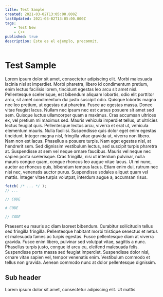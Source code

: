 ```yaml
---
title: Test Sample
created: 2021-03-02T13:05:00.000Z
lastUpdated: 2021-03-02T13:05:00.000Z
tags:
    - Test New
    - C++
published: true
description: Este es el ejemplo, precommit.
---
```

# Test Sample
Lorem ipsum dolor sit amet, consectetur adipiscing elit. Morbi malesuada lacinia nisl at imperdiet. Morbi pharetra, libero id condimentum pretium, enim lectus facilisis lorem, tincidunt egestas leo arcu sit amet nisl. Pellentesque scelerisque, est bibendum aliquam lobortis, odio elit porttitor arcu, sit amet condimentum dui justo suscipit odio. Quisque lobortis magna nec leo pretium, ut egestas dui pharetra. Fusce ac egestas massa. Donec vitae feugiat lacus. Nullam nec ipsum nec est cursus posuere sit amet sed sem. Quisque luctus ullamcorper quam a maximus. Cras accumsan ultrices ex, vel pretium mi maximus sed. Mauris vehicula imperdiet tellus, ut ultricies lectus feugiat quis. Pellentesque lectus arcu, viverra et erat ut, vehicula elementum mauris.
Nulla facilisi. Suspendisse quis dolor eget enim egestas tincidunt. Integer magna nisl, fringilla vitae gravida ut, viverra non libero. Nam non est lacus. Phasellus a posuere turpis. Nam eget egestas nisl, at hendrerit sem. Sed dignissim vestibulum lectus, sed suscipit turpis pharetra at. Suspendisse at sem vel neque ornare faucibus. Mauris vel neque nec sapien porta scelerisque. Cras fringilla, nisi ut interdum pulvinar, nulla mauris congue quam, congue rhoncus leo augue vitae lacus. Ut mi nunc, auctor ac rhoncus quis, bibendum tempus lacus. Etiam enim dui, rutrum nec nisi nec, venenatis auctor purus. Suspendisse sodales aliquet quam vel mattis. Integer vitae turpis volutpat, interdum augue a, accumsan risus.
```js env=browser
fetch( /* ... */ );
// ...
```
```js env=node
// CODE
```
```python
# CODE
```
```java
// CODE
```
Praesent eu mauris ac diam laoreet bibendum. Curabitur sollicitudin tellus sed fringilla fringilla. Pellentesque habitant morbi tristique senectus et netus et malesuada fames ac turpis egestas. Fusce pellentesque diam at viverra gravida. Fusce enim libero, pulvinar sed volutpat vitae, sagittis a nunc. Phasellus turpis justo, congue id arcu eu, eleifend malesuada felis. Suspendisse porta massa sed feugiat imperdiet. Suspendisse dolor nisl, ornare vitae sapien vel, tempor venenatis enim. Vestibulum commodo et tellus non gravida. Aenean commodo nunc at dolor pellentesque dignissim.
## Sub header
Lorem ipsum dolor sit amet, consectetur adipiscing elit. Ut mattis